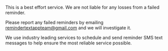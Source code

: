 This is a best effort service. We are not liable for any losses from a failed reminder.

Please report any failed reminders by emailing remindertextappteam@gmail.com and we will investigate it.

We use industry leading services to schedule and send reminder SMS text messages to help ensure the most reliable service possible.
